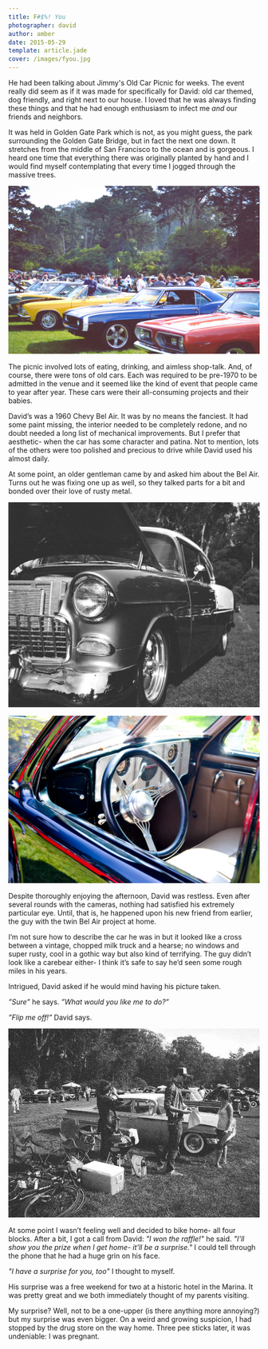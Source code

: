 ```yaml
---
title: F#$%! You
photographer: david
author: amber
date: 2015-05-29
template: article.jade
cover: /images/fyou.jpg
---
```


He had been talking about Jimmy's Old Car Picnic for weeks.  The event really did seem as if it was made for specifically for David: old car themed, dog friendly, and right next to our house.  I loved that he was always finding these things and that he had enough enthusiasm to infect me *and* our friends and neighbors.

<span class="more">


It was held in Golden Gate Park which is not, as you might guess, the park surrounding the Golden Gate Bridge, but in fact the next one down.  It stretches from the middle of San Francisco to the ocean and is gorgeous.  I heard one time that everything there was originally planted by hand and I would find myself contemplating that every time I jogged through the massive trees.

![Picnic][picnic]

The picnic involved lots of eating, drinking, and aimless shop-talk.  And, of course, there were tons of old cars.  Each was required to be pre-1970 to be admitted in the venue and it seemed like the kind of event that people came to year after year.  These cars were their all-consuming projects and their babies.

David’s was a 1960 Chevy Bel Air.  It was by no means the fanciest. It had some paint missing, the interior needed to be completely redone, and no doubt needed a long list of mechanical improvements.  But I prefer that aesthetic- when the car has some character and patina.  Not to mention, lots of the others were too polished and precious to drive while David used his almost daily.

At some point, an older gentleman came by and asked him about the Bel Air.  Turns out he was fixing one up as well, so they talked parts for a bit and bonded over their love of rusty metal.

![Bel Air][belair]

![Wheel][wheel]

Despite thoroughly enjoying the afternoon, David was restless.  Even after several rounds with the cameras, nothing had satisfied his extremely particular eye.  Until, that is, he happened upon his new friend from earlier, the guy with the twin Bel Air project at home.  

I’m not sure how to describe the car he was in but it looked like a cross between a vintage, chopped milk truck and a hearse; no windows and super rusty, cool in a gothic way but also kind of terrifying.  The guy didn’t look like a carebear either- I think it’s safe to say he’d seen some rough miles in his years.

Intrigued, David asked if he would mind having his picture taken.  

*”Sure”* he says.  *”What would you like me to do?”* 

*”Flip me off!”* David says.

![Our Picnic Spot][group]

At some point I wasn’t feeling well and decided to bike home- all four blocks.  After a bit, I got a call from David: *"I won the raffle!"* he said.  *"I'll show you the prize when I get home- it'll be a surprise."*  I could tell through the phone that he had a huge grin on his face.

*"I have a surprise for you, too"* I thought to myself.

His surprise was a free weekend for two at a historic hotel in the Marina.  It was pretty great and we both immediately thought of my parents visiting.  

My surprise?  Well, not to be a one-upper (is there anything more annoying?) but my surprise was even bigger.  On a weird and growing suspicion, I had stopped by the drug store on the way home.  Three pee sticks later, it was undeniable: I was pregnant.


[picnic]: images/picnic.jpg
[belair]: images/belair.jpg
[wheel]: images/interior.jpg
[group]: images/group.jpg

